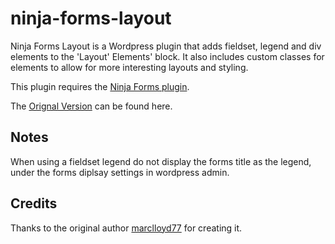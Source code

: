 # ninja-forms-layout
Ninja Forms Layout is a Wordpress plugin that adds fieldset, legend and div elements to the 'Layout' Elements' block. It also includes custom classes for elements to allow for more interesting layouts and styling. 

This plugin requires the [Ninja Forms plugin](https://github.com/wpninjas/ninja-forms).

The [Orignal Version](https://wordpress.org/plugins/ninja-forms-layout/) can be found here.

## Notes
When using a fieldset legend do not display the forms title as the legend, under the forms diplsay settings in wordpress admin.

## Credits

Thanks to the original author [marclloyd77](https://profiles.wordpress.org/marclloyd77/) for creating it.


